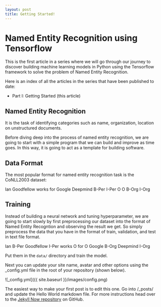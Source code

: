 ```yaml
---
layout: post
title: Getting Started!
---
```


# Named Entity Recognition using Tensorflow

This is the first article in a series where we will go through our journey to discover building machine learning models in Python using the Tensorflow framework to solve the problem of Named Entity Recognition.

Here is an index of all the articles in the series that have been published to date:

* Part I: Getting Started (this article)

## Named Entity Recognition

It is the task of identifying categories such as name, organization, location on unstructured documents.

Before diving deep into the process of named entity recognition, we are going to start with a simple program that we can build and improve as time goes. In this way, it is going to act as a template for building software.

## Data Format

The most popular format for named entity recognition task is the CoNLL2003 dataset:

Ian Goodfellow works for Google Deepmind
B-Per I-Per          O     O     B-Org	I-Org

## Training

Instead of building a neural network and tuning hyperparameter, we are going to start slowly by first preprocessing our dataset into the format of Named Entity Recogntion and observing the result we get. So simply preprocess the data that you have in the format of train, validation, and test in text file format.

Ian B-Per
Goodfellow I-Per
works O
for O
Google B-Org
Deepmind I-Org

Put them in the `data/` directory and train the model.






Next you can update your site name, avatar and other options using the _config.yml file in the root of your repository (shown below).

![_config.yml]({{ site.baseurl }}/images/config.png)

The easiest way to make your first post is to edit this one. Go into /_posts/ and update the Hello World markdown file. For more instructions head over to the [Jekyll Now repository](https://github.com/barryclark/jekyll-now) on GitHub.
